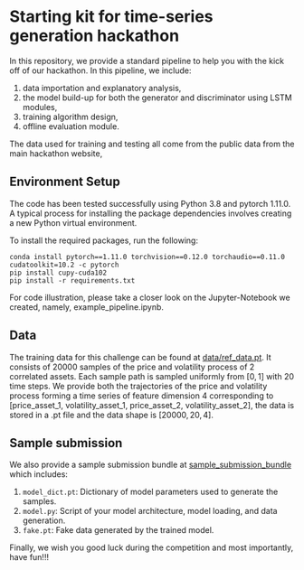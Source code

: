 # Starting kit for time-series generation hackathon

In this repository, we provide a standard pipeline to help you with the kick off of our hackathon. In this pipeline,
we include: 
1) data importation and explanatory analysis,
2) the model build-up for both the generator and discriminator using LSTM modules,
3) training algorithm design,
4) offline evaluation module.

The data used for training and testing all come from the public data from the main hackathon website,

## Environment Setup
The code has been tested successfully using Python 3.8 and pytorch 1.11.0. A typical process for installing the package dependencies involves creating a new Python virtual environment.

To install the required packages, run the following:
```console
conda install pytorch==1.11.0 torchvision==0.12.0 torchaudio==0.11.0 cudatoolkit=10.2 -c pytorch
pip install cupy-cuda102
pip install -r requirements.txt
```

For code illustration, please take a closer look on the Jupyter-Notebook we created, namely, example_pipeline.ipynb.

## Data
The training data for this challenge can be found at [data/ref_data.pt](data/). It consists of $20000$ samples of the price and volatility process of $2$ correlated assets. Each sample path is sampled uniformly from $[0, 1]$ with $20$ time steps. We provide both the trajectories of the price and volatility process forming a time series of feature dimension $4$ corresponding to [price_asset_1, volatility_asset_1, price_asset_2, volatility_asset_2], the data is stored in a .pt file and the data shape is $[20000, 20, 4]$.

## Sample submission
We also provide a sample submission bundle at [sample_submission_bundle](sample_submission_bundle/) which includes: 
1) `model_dict.pt`: Dictionary of model parameters used to generate the samples.
2) `model.py`: Script of your model architecture, model loading, and data generation.
3) `fake.pt`: Fake data generated by the trained model.

Finally, we wish you good luck during the competition and most importantly, have fun!!!
